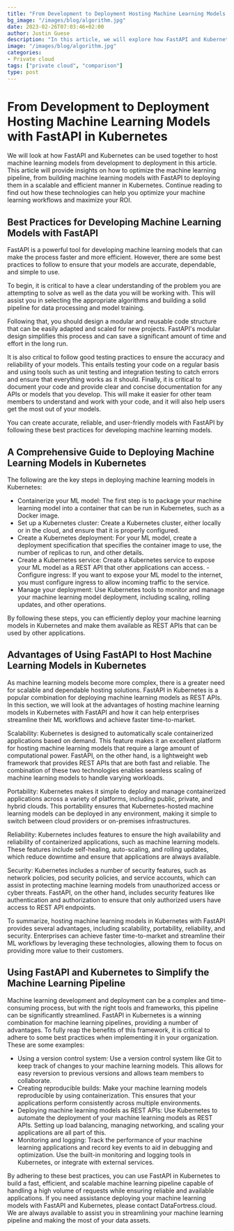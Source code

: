 ```yaml
---
title: "From Development to Deployment Hosting Machine Learning Models with FastAPI in Kubernetes"
bg_image: "/images/blog/algorithm.jpg"
date: 2023-02-26T07:03:46+02:00
author: Justin Guese
description: "In this article, we will explore how FastAPI and Kubernetes can be used together to host machine learning models from development to deployment."
image: "/images/blog/algorithm.jpg"
categories:
- Private cloud
tags: ["private cloud", "comparison"]
type: post
---
```


# From Development to Deployment Hosting Machine Learning Models with FastAPI in Kubernetes

We will look at how FastAPI and Kubernetes can be used together to host machine learning models from development to deployment in this article. This article will provide insights on how to optimize the machine learning pipeline, from building machine learning models with FastAPI to deploying them in a scalable and efficient manner in Kubernetes. Continue reading to find out how these technologies can help you optimize your machine learning workflows and maximize your ROI.

## Best Practices for Developing Machine Learning Models with FastAPI

FastAPI is a powerful tool for developing machine learning models that can make the process faster and more efficient. However, there are some best practices to follow to ensure that your models are accurate, dependable, and simple to use.

To begin, it is critical to have a clear understanding of the problem you are attempting to solve as well as the data you will be working with. This will assist you in selecting the appropriate algorithms and building a solid pipeline for data processing and model training.

Following that, you should design a modular and reusable code structure that can be easily adapted and scaled for new projects. FastAPI's modular design simplifies this process and can save a significant amount of time and effort in the long run.

It is also critical to follow good testing practices to ensure the accuracy and reliability of your models. This entails testing your code on a regular basis and using tools such as unit testing and integration testing to catch errors and ensure that everything works as it should.
Finally, it is critical to document your code and provide clear and concise documentation for any APIs or models that you develop. This will make it easier for other team members to understand and work with your code, and it will also help users get the most out of your models.

You can create accurate, reliable, and user-friendly models with FastAPI by following these best practices for developing machine learning models.

## A Comprehensive Guide to Deploying Machine Learning Models in Kubernetes

The following are the key steps in deploying machine learning models in Kubernetes:

- Containerize your ML model: The first step is to package your machine learning model into a container that can be run in Kubernetes, such as a Docker image.
- Set up a Kubernetes cluster: Create a Kubernetes cluster, either locally or in the cloud, and ensure that it is properly configured.
- Create a Kubernetes deployment: For your ML model, create a deployment specification that specifies the container image to use, the number of replicas to run, and other details.
- Create a Kubernetes service: Create a Kubernetes service to expose your ML model as a REST API that other applications can access.
-Configure ingress: If you want to expose your ML model to the internet, you must configure ingress to allow incoming traffic to the service.
- Manage your deployment: Use Kubernetes tools to monitor and manage your machine learning model deployment, including scaling, rolling updates, and other operations.

By following these steps, you can efficiently deploy your machine learning models in Kubernetes and make them available as REST APIs that can be used by other applications.

## Advantages of Using FastAPI to Host Machine Learning Models in Kubernetes

As machine learning models become more complex, there is a greater need for scalable and dependable hosting solutions. FastAPI in Kubernetes is a popular combination for deploying machine learning models as REST APIs. In this section, we will look at the advantages of hosting machine learning models in Kubernetes with FastAPI and how it can help enterprises streamline their ML workflows and achieve faster time-to-market.

Scalability: Kubernetes is designed to automatically scale containerized applications based on demand. This feature makes it an excellent platform for hosting machine learning models that require a large amount of computational power. FastAPI, on the other hand, is a lightweight web framework that provides REST APIs that are both fast and reliable. The combination of these two technologies enables seamless scaling of machine learning models to handle varying workloads.

Portability: Kubernetes makes it simple to deploy and manage containerized applications across a variety of platforms, including public, private, and hybrid clouds. This portability ensures that Kubernetes-hosted machine learning models can be deployed in any environment, making it simple to switch between cloud providers or on-premises infrastructures.

Reliability: Kubernetes includes features to ensure the high availability and reliability of containerized applications, such as machine learning models. These features include self-healing, auto-scaling, and rolling updates, which reduce downtime and ensure that applications are always available.

Security: Kubernetes includes a number of security features, such as network policies, pod security policies, and service accounts, which can assist in protecting machine learning models from unauthorized access or cyber threats. FastAPI, on the other hand, includes security features like authentication and authorization to ensure that only authorized users have access to REST API endpoints.

To summarize, hosting machine learning models in Kubernetes with FastAPI provides several advantages, including scalability, portability, reliability, and security. Enterprises can achieve faster time-to-market and streamline their ML workflows by leveraging these technologies, allowing them to focus on providing more value to their customers.

## Using FastAPI and Kubernetes to Simplify the Machine Learning Pipeline

Machine learning development and deployment can be a complex and time-consuming process, but with the right tools and frameworks, this pipeline can be significantly streamlined. FastAPI in Kubernetes is a winning combination for machine learning pipelines, providing a number of advantages. To fully reap the benefits of this framework, it is critical to adhere to some best practices when implementing it in your organization. These are some examples:

- Using a version control system: Use a version control system like Git to keep track of changes to your machine learning models. This allows for easy reversion to previous versions and allows team members to collaborate.
- Creating reproducible builds: Make your machine learning models reproducible by using containerization. This ensures that your applications perform consistently across multiple environments.
- Deploying machine learning models as REST APIs: Use Kubernetes to automate the deployment of your machine learning models as REST APIs. Setting up load balancing, managing networking, and scaling your applications are all part of this.
- Monitoring and logging: Track the performance of your machine learning applications and record key events to aid in debugging and optimization. Use the built-in monitoring and logging tools in Kubernetes, or integrate with external services.

By adhering to these best practices, you can use FastAPI in Kubernetes to build a fast, efficient, and scalable machine learning pipeline capable of handling a high volume of requests while ensuring reliable and available applications. If you need assistance deploying your machine learning models with FastAPI and Kubernetes, please contact DataFortress.cloud. We are always available to assist you in streamlining your machine learning pipeline and making the most of your data assets.






